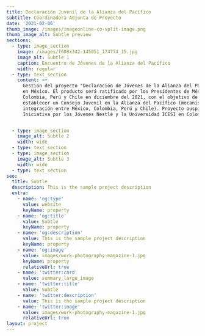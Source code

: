 ```yaml
---
title: Declaración Juvenil de la Alianza del Pacífico
subtitle: Coordinadora Adjunta de Proyecto
date: '2021-02-06'
thumb_image: /images/imageonline-co-split-image.png
thumb_image_alt: Subtle preview
sections:
  - type: image_section
    image: /images/f608x342-145051_174774_15.jpg
    image_alt: Subtle 1
    caption: Encuentro de Jóvenes de la Alianza del Pacífico
    width: regular
  - type: text_section
    content: >+
      Gestión del proyecto "Declaración de Jóvenes de la Alianza del Pacífico"
      en México. El producto será ratificado por los Presidentes de México,
      Colombia, Perú y Chile en diciembre del 2021, con el objetivo de
      establecer un Consejo Juvenil en la Alianza del Pacífico (mecanismo de
      integración entre México, Colombia, Perú y Chile). Proyecto auspiciado por
      Iniciativa por los Jóvenes Nestlé y la Universidad ICESI en Colombia.


  - type: image_section
    image_alt: Subtle 2
    width: wide
  - type: text_section
  - type: image_section
    image_alt: Subtle 3
    width: wide
  - type: text_section
seo:
  title: Subtle
  description: This is the sample project description
  extra:
    - name: 'og:type'
      value: website
      keyName: property
    - name: 'og:title'
      value: Subtle
      keyName: property
    - name: 'og:description'
      value: This is the sample project description
      keyName: property
    - name: 'og:image'
      value: images/work-photography-magazine-1.jpg
      keyName: property
      relativeUrl: true
    - name: 'twitter:card'
      value: summary_large_image
    - name: 'twitter:title'
      value: Subtle
    - name: 'twitter:description'
      value: This is the sample project description
    - name: 'twitter:image'
      value: images/work-photography-magazine-1.jpg
      relativeUrl: true
layout: project
---
```

